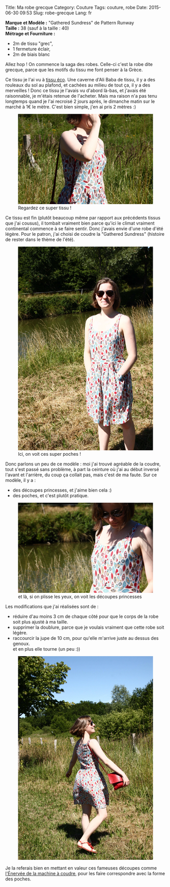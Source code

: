 Title: Ma robe grecque
Category: Couture
Tags: couture, robe
Date: 2015-06-30 09:53
Slug: robe-grecque
Lang: fr

**Marque et Modèle :** "Gathered Sundress" de Pattern Runway<br>
**Taille :** 38 (sauf à la taille : 40)<br>
**Métrage et Fourniture :**<br>
- 2m de tissu "grec",<br>
- 1 fermeture éclair,<br>
- 2m de biais blanc

Allez hop ! On commence la saga des robes. Celle-ci c'est la robe dite grecque, parce que les motifs du tissu me font penser à la Grèce.

Ce tissu je l'ai vu à [tissu éco](http://www.tissu-eco.com/). Une caverne d'Ali Baba de tissu, il y a des rouleaux du sol au plafond, et cachées au milieu de tout ça, il y a des merveilles ! Donc ce tissu je l'avais vu d'abord là-bas, et j'avais été raisonnable, je m'étais retenue de l'acheter. Mais ma raison n'a pas tenu longtemps quand je l'ai recroisé 2 jours après, le dimanche matin sur le marché à 1€ le mètre. C'est bien simple, j'en ai pris 2 mètres :)

<figure>
	<img src="/images/robe_grecque_1.JPG" alt="robe grecque 1">
	<figcaption>Regardez ce super tissu !</figcaption>
</figure>

Ce tissu est fin (plutôt beaucoup même par rapport aux précédents tissus que j'ai cousus), il tombait vraiment bien parce qu'ici le climat vraiment continental commence à se faire sentir. Donc j'avais envie d'une robe d'été légère. Pour le patron, j'ai choisi de coudre la "Gathered Sundress" (histoire de rester dans le thème de l'été).

<figure>
	<img src="/images/robe_grecque_3.JPG" alt="robe grecque 2">
	<figcaption>Ici, on voit ces super poches !</figcaption>
</figure>

Donc parlons un peu de ce modèle :
moi j'ai trouvé agréable de la coudre, tout s'est passé sans problème, à part la ceinture où j'ai au début inversé l'avant et l'arrière, du coup ça collait pas, mais c'est de ma faute.
Sur ce modèle, il y a :<br>
- des découpes princesses, et j'aime bien cela :)<br>
- des poches, et c'est plutôt pratique.<br>

<figure>
	<img src="/images/robe_grecque_4.JPG" alt="robe grecque 3">
	<figcaption>et là, si on plisse les yeux, on voit les découpes princesses</figcaption>
</figure>

Les modifications que j'ai réalisées sont de :<br>
- réduire d'au moins 3 cm de chaque côté pour que le corps de la robe soit plus ajusté à ma taille.<br>
- supprimer la doublure, parce que je voulais vraiment que cette robe soit légère.<br>
- raccourcir la jupe de 10 cm, pour qu'elle m'arrive juste au dessus des genoux.<br>
et en plus elle tourne (un peu :))

<figure>
	<img src="/images/robe_grecque_2.JPG" alt="robe grecque 4">
</figure>

Je la referais bien en mettant en valeur ces fameuses découpes comme [l'Énervée de la machine à coudre](http://lenerveedelamachineacoudre.blogspot.fr/2015/05/retrospective-davril-3-gathered-sundress.html), pour les faire correspondre avec la forme des poches.
